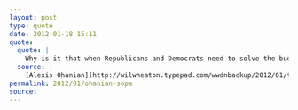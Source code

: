 ```yaml
---
layout: post
type: quote
date: 2012-01-18 15:11
quote: 
  quote: |
    Why is it that when Republicans and Democrats need to solve the budget and the deficit, there’s deadlock, but when Hollywood lobbyists pay them $94 million dollars to write legislation, people from both sides of the aisle line up to co-sponsor it?
  source: |
    [Alexis Ohanian](http://wilwheaton.typepad.com/wwdnbackup/2012/01/today-the-us-senate-is-considering-legislation-that-would-destroy-the-free-and-open-internet.html)
permalink: 2012/01/ohanian-sopa
source: 
---
```


